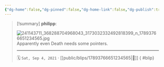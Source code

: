 ```yaml
---
{"dg-home":false,"dg-pinned":false,"dg-home-link":false,"dg-publish":true,"type":"blip","disabled rules":["yaml-title","yaml-title-alias","file-name-heading"],"title":"philipp on instagram @ 2021-09-04","created-date":"2021-09-04T15:00:00","updated-date":"2025-05-02T17:43:08","dg-path":"blips/17893766651234565.md","permalink":"/blips/17893766651234565/","dgPassFrontmatter":true,"created":"2021-09-04T15:00:00","updated":"2025-05-02T17:43:08"}
---
```


> [!summary] **philipp**:
>
> ![241143711_368288704968043_3173032332492818399_n_17893766651234565.jpg](/img/user/attachments/241143711_368288704968043_3173032332492818399_n_17893766651234565.jpg)
> Apparently even Death needs some pointers.
> - - -
>
> 🗓️ `Sat, Sep 4, 2021` · [[public/blips/17893766651234565\|🔗]]
{ #blip}

